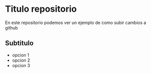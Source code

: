 # Titulo repositorio

En este repositorio podemos ver un ejemplo de como subir cambios a github

## Subtitulo
  * opcion 1
  * opcion 2
  * opcion 3
